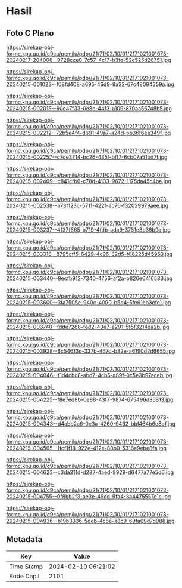 # Hasil

## Foto C Plano

https://sirekap-obj-formc.kpu.go.id/c9ca/pemilu/pdpr/21/71/02/10/01/2171021001073-20240217-204006--9728cce0-7c57-4c17-b3fe-52c525d26751.jpg

https://sirekap-obj-formc.kpu.go.id/c9ca/pemilu/pdpr/21/71/02/10/01/2171021001073-20240215-001023--f08fd408-a695-46d9-8a32-67c48094359a.jpg

https://sirekap-obj-formc.kpu.go.id/c9ca/pemilu/pdpr/21/71/02/10/01/2171021001073-20240215-002015--60e47f33-0e8c-44f3-a109-870aa56748b5.jpg

https://sirekap-obj-formc.kpu.go.id/c9ca/pemilu/pdpr/21/71/02/10/01/2171021001073-20240215-002212--72b5e4f4-d691-49a7-a24d-bb36f6ee349f.jpg

https://sirekap-obj-formc.kpu.go.id/c9ca/pemilu/pdpr/21/71/02/10/01/2171021001073-20240215-002257--c7de3714-bc26-485f-bff7-6cb07a51bd7f.jpg

https://sirekap-obj-formc.kpu.go.id/c9ca/pemilu/pdpr/21/71/02/10/01/2171021001073-20240215-002409--c841cfb0-c78d-4133-9672-1175da45c4be.jpg

https://sirekap-obj-formc.kpu.go.id/c9ca/pemilu/pdpr/21/71/02/10/01/2171021001073-20240215-002538--a73f123c-5711-422f-ac76-f32029979aee.jpg

https://sirekap-obj-formc.kpu.go.id/c9ca/pemilu/pdpr/21/71/02/10/01/2171021001073-20240215-003237--4f37f665-b719-4fdb-ada9-3751e8b36b9a.jpg

https://sirekap-obj-formc.kpu.go.id/c9ca/pemilu/pdpr/21/71/02/10/01/2171021001073-20240215-003318--8795cff5-6429-4c96-82d5-f08225d45953.jpg

https://sirekap-obj-formc.kpu.go.id/c9ca/pemilu/pdpr/21/71/02/10/01/2171021001073-20240215-003440--9ecfb912-7340-4756-af2a-b826e6416583.jpg

https://sirekap-obj-formc.kpu.go.id/c9ca/pemilu/pdpr/21/71/02/10/01/2171021001073-20240215-003600--3fa7505e-940c-4090-b5d4-5fe61eb3efe1.jpg

https://sirekap-obj-formc.kpu.go.id/c9ca/pemilu/pdpr/21/71/02/10/01/2171021001073-20240215-003740--fdde7268-fed2-40e7-a291-5f5f3214da2b.jpg

https://sirekap-obj-formc.kpu.go.id/c9ca/pemilu/pdpr/21/71/02/10/01/2171021001073-20240215-003938--6c54613d-337b-467d-b82e-a6190d2d6655.jpg

https://sirekap-obj-formc.kpu.go.id/c9ca/pemilu/pdpr/21/71/02/10/01/2171021001073-20240215-004046--f1d4cbc8-abd7-4cb5-a89f-0c5e3b97aceb.jpg

https://sirekap-obj-formc.kpu.go.id/c9ca/pemilu/pdpr/21/71/02/10/01/2171021001073-20240215-004225--f8e7ed8b-0e88-43f7-9874-675496d35813.jpg

https://sirekap-obj-formc.kpu.go.id/c9ca/pemilu/pdpr/21/71/02/10/01/2171021001073-20240215-004343--d4abb2a6-0c3a-4260-9462-bbf464b6e8bf.jpg

https://sirekap-obj-formc.kpu.go.id/c9ca/pemilu/pdpr/21/71/02/10/01/2171021001073-20240215-004505--1fcf1f18-922e-412e-88b0-5316a9ebe8fa.jpg

https://sirekap-obj-formc.kpu.go.id/c9ca/pemilu/pdpr/21/71/02/10/01/2171021001073-20240215-004623--c3da311d-d287-4aed-8929-d6477a77e5d6.jpg

https://sirekap-obj-formc.kpu.go.id/c9ca/pemilu/pdpr/21/71/02/10/01/2171021001073-20240215-004755--0f8bb2f3-ae3e-49cd-9fa4-8a4475557e1c.jpg

https://sirekap-obj-formc.kpu.go.id/c9ca/pemilu/pdpr/21/71/02/10/01/2171021001073-20240215-004936--b19b3336-5deb-4c6e-a8c9-69fa09d7d988.jpg


## Metadata

| Key        | Value               |
| ---------- | ------------------- |
| Time Stamp | 2024-02-19 06:21:02 |
| Kode Dapil | 2101                |



